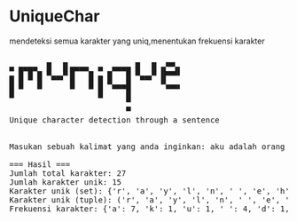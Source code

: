 # UniqueChar
mendeteksi semua karakter yang uniq,menentukan frekuensi karakter 

<pre>

▄ ▄▄▄▄  █  ▐▌▄▄▄▄  ▄  ▄▄▄▄ █  ▐▌▗▞▀▚▖
▄ █ █ █ ▀▄▄▞▘█   █ ▄ █   █ ▀▄▄▞▘▐▛▀▀▘
█ █   █      █   █ █ ▀▄▄▄█      ▝▚▄▄▖
█                  █     █           
                         ▀
                         ▀                                      
Unique character detection through a sentence


Masukan sebuah kalimat yang anda inginkan: aku adalah orang yang hebat

=== Hasil ===
Jumlah total karakter: 27
Jumlah karakter unik: 15
Karakter unik (set): {'r', 'a', 'y', 'l', 'n', ' ', 'e', 'h', 'o', 'g', 't', 'k', 'b', 'u', 'd'}
Karakter unik (tuple): ('r', 'a', 'y', 'l', 'n', ' ', 'e', 'h', 'o', 'g', 't', 'k', 'b', 'u', 'd')
Frekuensi karakter: {'a': 7, 'k': 1, 'u': 1, ' ': 4, 'd': 1, 'l': 1, 'h': 2, 'o': 1, 'r': 1, 'n': 2, 'g': 2, 'y': 1, 'e': 1, 'b': 1, 't': 1}


</pre>
